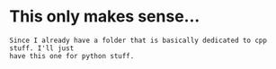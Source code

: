 # This only makes sense...
    Since I already have a folder that is basically dedicated to cpp stuff. I'll just
    have this one for python stuff.
    